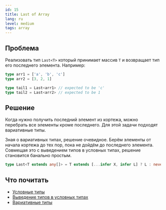 ```yaml
---
id: 15
title: Last of Array
lang: ru
level: medium
tags: array
---
```


## Проблема

Реализовать тип `Last<T>` который принимает массив `T` и возвращает тип его последнего элемента.
Например:

```typescript
type arr1 = ['a', 'b', 'c']
type arr2 = [3, 2, 1]

type tail1 = Last<arr1> // expected to be 'c'
type tail2 = Last<arr2> // expected to be 1
```

## Решение

Когда нужно получить последний элемент из кортежа, можно перебрать все элементы кроме последнего.
Для этой задачи подходят вариативные типы.

Зная о вариативных типах, решение очевидное.
Берём элементы от начала кортежа до тех пор, пока не дойдём до последнего элемента.
Совмещая это с выведением типов в условных типах, решение становится банально простым.

```typescript
type Last<T extends any[]> = T extends [...infer X, infer L] ? L : never;
```

## Что почитать

- [Условные типы](https://www.typescriptlang.org/docs/handbook/2/conditional-types.html)
- [Выведение типов в условных типах](https://www.typescriptlang.org/docs/handbook/2/conditional-types.html#inferring-within-conditional-types)
- [Вариативные типы](https://www.typescriptlang.org/docs/handbook/release-notes/typescript-4-0.html#variadic-tuple-types)
